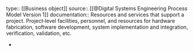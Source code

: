type:: [[Business object]]
source:: [[@Digital Systems Engineering Process Model Version 1]]
documentation:: Resources and services that support a project. Project‐level facilities, personnel, and resources for hardware fabrication, software development, system implementation and integration, verification, validation, etc.

-